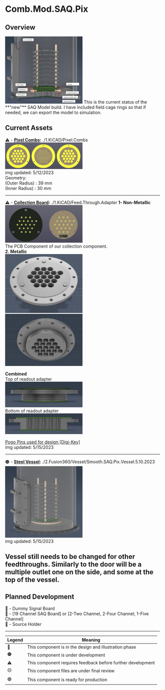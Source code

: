 # Comb.Mod.SAQ.Pix

## Overview  
<img src="./ReadMeAssets/Images/Demo.png" width="50%">  
This is the current status of the **"new"** SAQ Model build. I have included field cage rings so that if needed, we can export the model to simulation.  
  
## Current Assets   
⚠️ - **[Pixel Combs](/1.KiCAD/Pixel.Combs):** ./1.KiCAD/Pixel.Combs  
<img src="./ReadMeAssets/Images/Pixel.Combs.png" width="50%">   
img updated: 5/12/2023   
Geometry:  
(Outer Radius) : 39 mm  
(Inner Radius) : 30 mm  
  
--------------  
⚠️ - **[Collection Board](/1.KiCAD/Feed.Through.Adapter/):** ./1.KiCAD/Feed.Through.Adapter
**1-  Non-Metallic**  
<img src="./ReadMeAssets/Images/Readout.PCB.png" width="50%">  
The PCB Component of our collection component.  
**2.  Metallic**  
<img src="./ReadMeAssets/Images/Readout.Top.png" width="50%">  
<img src="./ReadMeAssets/Images/Readout.Bot.png" width="50%">  
  
__Combined__  
Top of readout adapter  
<img src="./ReadMeAssets/Images/Readout.1.png" width="50%">  
Bottom of readout adapter  
<img src="./ReadMeAssets/Images/Readout.Adapter.png" width="50%">  
  
<a href="https://www.digikey.com/en/products/detail/mill-max-manufacturing-corp/0906-1-15-20-75-14-11-0/1147049">Pogo Pins used for design [Digi-Key]</a>  
img updated: 5/15/2023  
  
--------------  
🟠 - **[Steel Vessel](/2.Fusion360/Vessel):** ./2.Fusion360/Vessel/Smooth.SAQ.Pix.Vessel.5.10.2023     
<img src="./ReadMeAssets/Images/Vessel.png" width="50%">   
img updated: 5/15/2023  
  
Vessel still needs to be changed for other feedthroughs. Similarly to the door will be a multiple outlet one on the side, and some at the top of the vessel.  
--------------- 
## Planned Development
📝 - Dummy Signal Board  
📝 - [19 Channel SAQ Board] or [2-Two Channel, 2-Four Channel, 1-Five Channel]  
📝 - Source Holder  

---------------

|   Legend       |  Meaning                      |
|----------------|-------------------------------|
|📝| This component is in the design and illustration phase            |
|🟠| This component is under development            |
|⚠️| This component requires feedback before further development |
|🟡| This component files are under final review |
|🟢| This component is ready for production |

